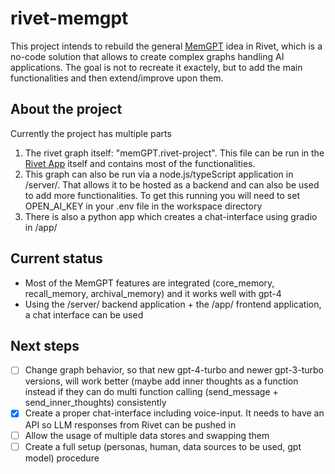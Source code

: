 # rivet-memgpt
This project intends to rebuild the general [MemGPT](https://memgpt.ai/) idea in Rivet, which is a no-code solution that allows to create complex graphs handling AI applications.
The goal is not to recreate it exactely, but to add the main functionalities and then extend/improve upon them.

## About the project
Currently the project has multiple parts
1. The rivet graph itself: "memGPT.rivet-project". This file can be run in the [Rivet App](https://rivet.ironcladapp.com/) itself and contains most of the functionalities.
2. This graph can also be run via a node.js/typeScript application in /server/. That allows it to be hosted as a backend and can also be used to add more functionalities. To get this running you will need to set OPEN_AI_KEY in your .env file in the workspace directory
3. There is also a python app which creates a chat-interface using gradio in /app/

## Current status
- Most of the MemGPT features are integrated (core_memory, recall_memory, archival_memory) and it works well with gpt-4
- Using the /server/ backend application + the /app/ frontend application, a chat interface can be used

## Next steps
- [ ] Change graph behavior, so that new gpt-4-turbo and newer gpt-3-turbo versions, will work better (maybe add inner thoughts as a function instead if they can do multi function calling (send_message + send_inner_thoughts) consistently
- [x] Create a proper chat-interface including voice-input. It needs to have an API so LLM responses from Rivet can be pushed in
- [ ] Allow the usage of multiple data stores and swapping them
- [ ] Create a full setup (personas, human, data sources to be used, gpt model) procedure

